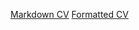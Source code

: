 [Markdown CV](https://thetouch.github.io/rsschool-cv/cv.md)
[Formatted CV](https://thetouch.github.io/rsschool-cv/)
